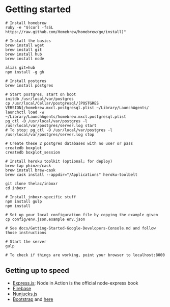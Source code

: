 # Getting started

```
# Install homebrew
ruby -e "$(curl -fsSL https://raw.github.com/Homebrew/homebrew/go/install)"

# Install the basics
brew install wget
brew install git
brew install hub
brew install node

alias git=hub
npm install -g gh

# Install postgres
brew install postgres

# Start postgres, start on boot
initdb /usr/local/var/postgres
cp /usr/local/Cellar/postgresql/[POSTGRES VERSION]/homebrew.mxcl.postgresql.plist ~/Library/LaunchAgents/
launchctl load -w ~/Library/LaunchAgents/homebrew.mxcl.postgresql.plist
pg_ctl -D /usr/local/var/postgres -l /usr/local/var/postgres/server.log start
# To stop: pg_ctl -D /usr/local/var/postgres -l /usr/local/var/postgres/server.log stop

# Create these 2 postgres databases with no user or pass
createdb boxplot
createdb boxplot_session

# Install heroku toolkit (optional; for deploy)
brew tap phinze/cask
brew install brew-cask
brew cask install --appdir="/Applications" heroku-toolbelt

git clone thelac/inboxr
cd inboxr

# Install inboxr-specific stuff
npm install gulp
npm install

# Set up your local configuration file by copying the example given
cp config/env.json.example env.json

# See docs/Getting-Started-Google-Developers-Console.md and follow those instructions

# Start the server
gulp

# To check if things are working, point your browser to localhost:8000
```

## Getting up to speed
- [Express.js](http://expressjs.com/guide.html); Node in Action is the official node-express book
- [Firebase](https://www.firebase.com/docs/)
- [Nunjucks.js](http://mozilla.github.io/nunjucks/templating)
- [Bootstrap](http://www.sitepoint.com/twitter-bootstrap-tutorial-handling-complex-designs/) and [here](http://getbootstrap.com/css/)
